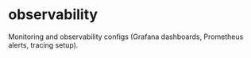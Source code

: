 # observability
Monitoring and observability configs (Grafana dashboards, Prometheus alerts, tracing setup).
